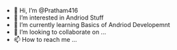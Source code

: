 - 👋 Hi, I’m @Pratham416
- 👀 I’m interested in Andriod Stuff
- 🌱 I’m currently learning Basics of Andriod Developemnt
- 💞️ I’m looking to collaborate on ...
- 📫 How to reach me ...

<!---
Pratham416/Pratham416 is a ✨ special ✨ repository because its `README.md` (this file) appears on your GitHub profile.
You can click the Preview link to take a look at your changes.
--->
